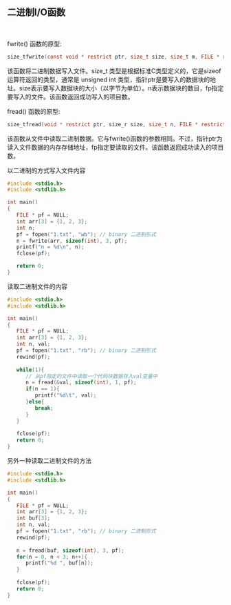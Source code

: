 
## 二进制I/O函数

<br/>

fwrite() 函数的原型:

```c
size_tfwrite(const void * restrict ptr, size_t size, size_t m, FILE * restrict fp);
```

该函数将二进制数据写入文件。size_t 类型是根据标准C类型定义的，它是sizeof运算符返回的类型，通常是 unsigned int 类型，指针ptr是要写入的数据块的地址。size表示要写入数据块的大小（以字节为单位）。n表示数据块的数目，fp指定要写入的文件。该函数返回成功写入的项目数。

fread() 函数的原型:

```c
size_tfread(void * restrict ptr, size_r size, size_t n, FILE * restrict fp);
```

该函数从文件中读取二进制数据。它与fwrite()函数的参数相同。不过，指针ptr为读入文件数据的内存存储地址，fp指定要读取的文件。该函数返回成功读入的项目数。


以二进制的方式写入文件内容

```c
#include <stdio.h>
#include <stdlib.h>

int main()
{
   FILE * pf = NULL;
   int arr[3] = {1, 2, 3};
   int n;
   pf = fopen("1.txt", "wb"); // binary 二进制形式
   n = fwrite(arr, sizeof(int), 3, pf);
   printf("n = %d\n", n);
   fclose(pf);

   return 0;
}
```

读取二进制文件的内容

```c
#include <stdio.h>
#include <stdlib.h>

int main()
{
   FILE * pf = NULL;
   int arr[3] = {1, 2, 3};
   int n, val;
   pf = fopen("1.txt", "rb"); // binary 二进制形式
   rewind(pf);
   
   while(1){
      // 从pf指定的文件中读取一个代码块数据存入val变量中
      n = fread(&val, sizeof(int), 1, pf);
      if(n == 1){
         printf("%d\t", val);
      }else{
         break;
      }
   }
   
   fclose(pf);
   return 0;
}
```

另外一种读取二进制文件的方法

```c
#include <stdio.h>
#include <stdlib.h>

int main()
{
   FILE * pf = NULL;
   int arr[3] = {1, 2, 3};
   int buf[3];
   int n, val;
   pf = fopen("1.txt", "rb"); // binary 二进制形式
   rewind(pf);
   
   n = fread(buf, sizeof(int), 3, pf);
   for(n = 0, n < 3; n++){
      printf("%d ", buf[n]);
   }
   
   fclose(pf);
   return 0;
}
```

